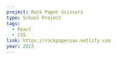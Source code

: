 ```yaml
---
project: Rock Paper Scissors
type: School Project
tags:
  - React
  - CSS
link: https://rockpapersax.netlify.com
year: 2023
---
```

